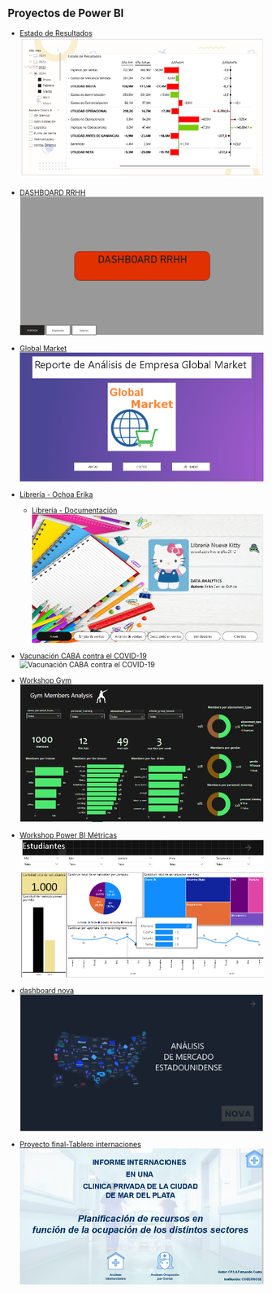 ## Proyectos de Power BI

- <a href="Base EERR Resuelto/Base EERR Resuelto.pdf">Estado de Resultados</a>
![Estado de Resultados](https://github.com/erikaceciliaochoa/PowerBI-projects/blob/main/Base%20EERR%20Resuelto/Base%20EERR%20Resuelto.PNG)

- <a href="DASHBOARD RRHH/DASHBOARD RRHH.pdf">DASHBOARD RRHH</a>
![DASHBOARD RRHH](https://github.com/erikaceciliaochoa/PowerBI-projects/blob/main/DASHBOARD%20RRHH/DASHBOARD%20RRHH.PNG)

- <a href="Global Market/Global Market.pdf">Global Market</a>
![Global Market](https://github.com/erikaceciliaochoa/PowerBI-projects/blob/main/Global%20Market/Global%20Market.PNG)

- <a href="Librería/Librería - Ochoa Erika.pdf">Librería - Ochoa Erika</a>
  - <a href="Librería/Librería - Documentación.pdf">Librería - Documentación</a>
![Libreria](https://github.com/erikaceciliaochoa/PowerBI-projects/blob/main/Librería/Librería.PNG)
           
 - <a href="Vacunación CABA contra el COVID-19/Vacunación CABA contra el COVID-19.pdf">Vacunación CABA contra el COVID-19</a>
![Vacunación CABA contra el COVID-19](https://github.com/erikaceciliaochoa/PowerBI-projects/blob/main/Vacunación%20CABA%20contra%20el%20COVID-19/Vacunación%20CABA%20contra%20el%20COVID-19.PN)

- <a href="Workshop Gym/Workshop Gym.pdf">Workshop Gym</a>
![Workshop Gym](https://github.com/erikaceciliaochoa/PowerBI-projects/blob/main/Workshop%20Gym/Workshop%20Gym.PNG)

- <a href="Workshop Power BI Métricas/Workshop Power BI Métricas.pdf">Workshop Power BI Métricas</a>
![Workshop Power BI Métricas](https://github.com/erikaceciliaochoa/PowerBI-projects/blob/main/Workshop%20Power%20BI%20M%C3%A9tricas/Workshop%20Power%20BI%20M%C3%A9tricas.PNG)

- <a href="dashboard_nova/dashboard_nova.pdf">dashboard nova</a>
![dashboard_nova](https://github.com/erikaceciliaochoa/PowerBI-projects/blob/main/dashboard_nova/dashboard_nova.PNG)

- <a href="proyecto-final-tablero-internaciones/proyecto-final-tablero-internaciones.pdf">Proyecto final-Tablero internaciones</a>
![Proyecto final-Tablero internaciones](https://github.com/erikaceciliaochoa/PowerBI-projects/blob/main/proyecto-final-tablero-internaciones/proyecto-final-tablero-internaciones.PNG)
